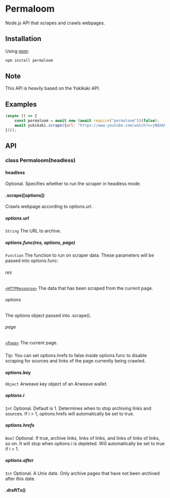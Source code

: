 # Permaloom
Node.js API that scrapes and crawls webpages.

## Installation
Using [npm](https://www.npmjs.com/):

```bash
npm install permaloom
```

## Note
This API is heavily based on the Yukikaki API.

## Examples

```js
(async () => {
    const permaloom = await new (await require("permaloom"))(false);
    await yukikaki.scrape({url: "https://www.youtube.com/watch?v=jNQXAC9IVRw", key: <key>, i: 1, hrefs: true, after: 1588230344423});
})();
```

## API

### class Permaloom(headless)

#### headless
Optional. Specifies whether to run the scraper in headless mode.

#### .scrape([options])
Crawls webpage according to options.url.

##### options.url
`String`
The URL to archive.

##### options.func(res, options, page)
`Function`
The function to run on scraper data. These parameters will be passed into options.func:

###### res
[`<HTTPResponse>`](https://pptr.dev/api/puppeteer.httpresponse)
The data that has been scraped from the current page.

###### options
The options object passed into .scrape().

###### page
[`<Page>`](https://pptr.dev/api/puppeteer.page)
The current page.

#####
Tip: You can set options.hrefs to false inside options.func to disable scraping for sources and links of the page currently being crawled.

#### options.key
`Object`
Arweave key object of an Arweave wallet.

##### options.i
`Int`
Optional. Default is 1. Determines when to stop archiving links and sources. If i > 1, options.hrefs will automatically be set to true.

##### options.hrefs
`Bool`
Optional. If true, archive links, links of links, and links of links of links, so on. It will stop when options.i is depleted. Will automatically be set to true if i > 1.

##### options.after
`Int`
Optional. A Unix date. Only archive pages that have not been archived after this date.

#### .draftTx()
